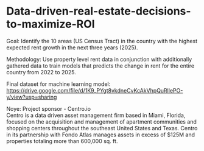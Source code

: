 # Data-driven-real-estate-decisions-to-maximize-ROI

Goal: Identify the 10 areas (US Census Tract) in the country with the highest expected rent growth in the next three years (2025).

Methodology: Use property level rent data in conjunction with additionally gathered data to train models that predicts the change in rent for the entire country from 2022 to 2025.

Final dataset for machine learning model: https://drive.google.com/file/d/1K9_PYgt8vkdneCvKcAkVhpQuRllePO-y/view?usp=sharing

Noye: Project sponsor - Centro.io      
Centro is a data driven asset management firm based in Miami, Florida, focused on the acquisition and management of apartment communities and shopping centers throughout the southeast United States and Texas. Centro in its partnership with Fondo Atlas manages assets in excess of $125M and properties totaling more than 600,000 sq. ft.
  
  
